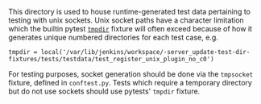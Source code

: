 This directory is used to house runtime-generated test data pertaining to testing
with unix sockets. Unix socket paths have a character limitation which the builtin
pytest [`tmpdir`](https://docs.pytest.org/en/2.8.7/tmpdir.html) fixture will often
exceed because of how it generates unique numbered directories for each test case, e.g.

```
tmpdir = local('/var/lib/jenkins/workspace/-server_update-test-dir-fixtures/tests/testdata/test_register_unix_plugin_no_c0')
```

For testing purposes, socket generation should be done via the `tmpsocket` fixture,
defined in `conftest.py`. Tests which require a temporary directory but do not use
sockets should use pytests' `tmpdir` fixture.